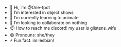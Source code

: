 - 👋 Hi, I’m @One-tpot
- 👀 I’m interested in object shows
- 🌱 I’m currently learning to animate
- 💞️ I’m looking to collaborate on nothing
- 📫 How to reach me discord! my user is glistens_wife
- 😄 Pronouns: she/they
- ⚡ Fun fact: im lesbian!

<!---
One-tpot/One-tpot is a ✨ special ✨ repository because its `README.md` (this file) appears on your GitHub profile.
You can click the Preview link to take a look at your changes.
--->
